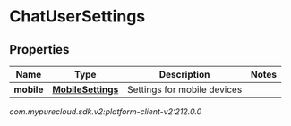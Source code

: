 # ChatUserSettings


## Properties

| Name | Type | Description | Notes |
| ------------ | ------------- | ------------- | ------------- |
| **mobile** | [**MobileSettings**](MobileSettings) | Settings for mobile devices |  |




_com.mypurecloud.sdk.v2:platform-client-v2:212.0.0_
